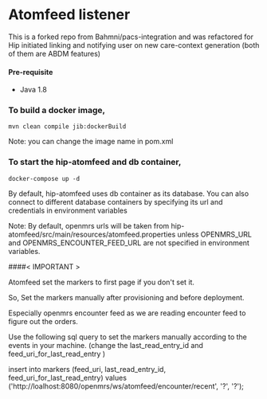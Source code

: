 # Atomfeed listener

This is a forked repo from Bahmni/pacs-integration and was refactored for Hip initiated linking and notifying user on new care-context generation (both of them are ABDM features)


#### Pre-requisite
- Java 1.8

### To build a docker image,

``mvn clean compile jib:dockerBuild``

Note: you can change the image name in pom.xml

### To start the hip-atomfeed and db container,

``docker-compose up -d``

By default, hip-atomfeed uses db container as its database. You can also connect to different database containers by specifying its url and credentials in environment variables

Note: By default, openmrs urls will be taken from hip-atomfeed/src/main/resources/atomfeed.properties unless OPENMRS_URL and OPENMRS_ENCOUNTER_FEED_URL are not specified in environment variables.

####< IMPORTANT >

Atomfeed set the markers to first page if you don't set it. 

So, Set the markers manually after provisioning and before deployment.

Especially openmrs encounter feed as we are reading encounter feed to figure out the orders.

Use the following sql query to set the markers manually according to the events in your machine. 
(change the last_read_entry_id and feed_uri_for_last_read_entry )

insert into markers (feed_uri, last_read_entry_id, feed_uri_for_last_read_entry) 
    values ('http://loalhost:8080/openmrs/ws/atomfeed/encounter/recent', '?', '?');
